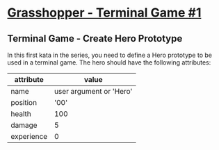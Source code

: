 # [Grasshopper - Terminal Game #1](https://www.codewars.com/kata/grasshopper-terminal-game-number-1 "https://www.codewars.com/kata/55e8aba23d399a59500000ce")

## Terminal Game - Create Hero Prototype

In this first kata in the series, you need to define a Hero prototype to be used in a terminal game. The hero should
have the following attributes:

| attribute  | value                   |
|------------|-------------------------|
| name       | user argument or 'Hero' |
| position   | '00'                    |
| health     | 100                     |
| damage     | 5                       |
| experience | 0                       |